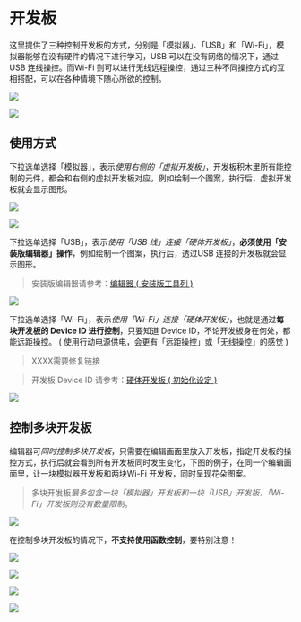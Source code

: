 # 开发板

这里提供了三种控制开发板的方式，分别是「模拟器」、「USB」和「Wi-Fi」，模拟器能够在没有硬件的情况下进行学习，USB 可以在没有网络的情况下，通过 USB 连线操控。而Wi-Fi 则可以进行无线远程操控，通过三种不同操控方式的互相搭配，可以在各种情境下随心所欲的控制。

![](board/board-01.jpg)

![](board/upload_a305960c5d3186e1705fbd0719edd5dc.JPG)


## 使用方式

下拉选单选择「模拟器」，表示*使用右侧的「虚拟开发板」*，开发板积木里所有能控制的元件，都会和右侧的虚拟开发板对应，例如绘制一个图案，执行后，虚拟开发板就会显示图形。

![](board/board-02.jpg)

![](board/upload_ed5475fb209b45ed098fe98244184228.JPG)



下拉选单选择「USB」，表示*使用「USB 线」连接「硬体开发板」*，**必须使用「安装版编辑器」操作**，例如绘制一个图案，执行后，透过USB 连接的开发板就会显示图形。

> 安装版编辑器请参考：[编辑器 ( 安装版工具列 )](../info/toolbar.html)

![](board/board-03.jpg)


下拉选单选择「Wi-Fi」，表示*使用「Wi-Fi」连接「硬体开发板」*，也就是通过**每块开发板的 Device ID 进行控制**，只要知道 Device ID，不论开发板身在何处，都能远距操控。 ( 使用行动电源供电，会更有「远距操控」或「无线操控」的感觉 )

>XXXX需要修复链接

> 开发板 Device ID 请参考：[硬体开发板 ( 初始化设定 )](../info/setup.html)

![](board/board-04.jpg)


## 控制多块开发板

编辑器可*同时控制多块开发板*，只需要在编辑画面里放入开发板，指定开发板的操控方式，执行后就会看到所有开发板同时发生变化，下图的例子，在同一个编辑画面里，让一块模拟器开发板和两块Wi-Fi 开发板，同时呈现花朵图案。

> 多块开发板*最多包含一块「模拟器」开发板和一块「USB」开发板，「Wi-Fi」开发板则没有数量限制*。

![](board/board-05.jpg)

在控制多块开发板的情况下，**不支持使用函数控制**，要特别注意！

![](board/board-06.jpg)



![](board/upload_d910330f4e5dadc186b69c21c4ff8645.JPG)



![](board/board-07.jpg)



![](board/upload_ea4ff5dace7523836f3e5e57283affda.JPG)


